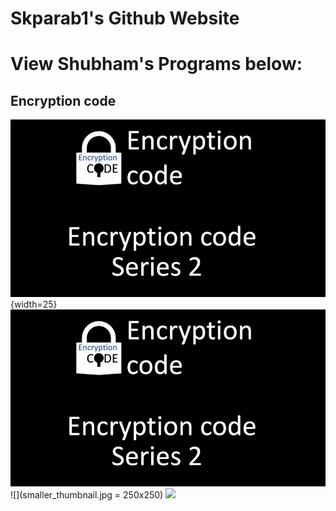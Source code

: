 # Skparab1's Github Website
# View Shubham's Programs below:
## Encryption code
![A nice image.](smaller_thumbnail.jpg){width=25}
![](smaller_thumbnail.jpg) ![](smaller_thumbnail.jpg = 250x250) ![](smaller_thumbnailv=4&s=40)


